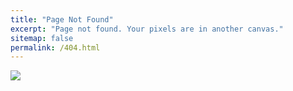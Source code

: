 ```yaml
---
title: "Page Not Found"
excerpt: "Page not found. Your pixels are in another canvas."
sitemap: false
permalink: /404.html
---
```



![](https://computerblog.org/posts/error-notfound.png)